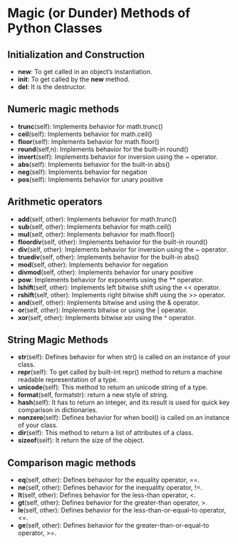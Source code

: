 # Magic (or Dunder) Methods of Python Classes

## Initialization and Construction
* __new__: To get called in an object’s instantiation.
* __init__: To get called by the __new__ method.
* __del__: It is the destructor.

## Numeric magic methods
* __trunc__(self): Implements behavior for math.trunc()
* __ceil__(self): Implements behavior for math.ceil()
* __floor__(self): Implements behavior for math.floor()
* __round__(self,n): Implements behavior for the built-in round()
* __invert__(self): Implements behavior for inversion using the ~ operator.
* __abs__(self): Implements behavior for the built-in abs()
* __neg__(self): Implements behavior for negation
* __pos__(self): Implements behavior for unary positive 

## Arithmetic operators
* __add__(self, other): Implements behavior for math.trunc()
* __sub__(self, other): Implements behavior for math.ceil()
* __mul__(self, other): Implements behavior for math.floor()
* __floordiv__(self, other): Implements behavior for the built-in round()
* __div__(self, other): Implements behavior for inversion using the ~ operator.
* __truediv__(self, other): Implements behavior for the built-in abs()
* __mod__(self, other): Implements behavior for negation
* __divmod__(self, other): Implements behavior for unary positive 
* __pow__: Implements behavior for exponents using the ** operator.
* __lshift__(self, other): Implements left bitwise shift using the << operator.
* __rshift__(self, other): Implements right bitwise shift using the >> operator.
* __and__(self, other): Implements bitwise and using the & operator.
* __or__(self, other): Implements bitwise or using the | operator.
* __xor__(self, other): Implements bitwise xor using the ^ operator.

## String Magic Methods
* __str__(self): Defines behavior for when str() is called on an instance of your class.
* __repr__(self): To get called by built-int repr() method to return a machine readable representation of a type.
* __unicode__(self): This method to return an unicode string of a type.
* __format__(self, formatstr): return a new style of string.
* __hash__(self): It has to return an integer, and its result is used for quick key comparison in dictionaries.
* __nonzero__(self): Defines behavior for when bool() is called on an instance of your class. 
* __dir__(self): This method to return a list of attributes of a class.
* __sizeof__(self): It return the size of the object.

## Comparison magic methods
* __eq__(self, other): Defines behavior for the equality operator, ==.
* __ne__(self, other): Defines behavior for the inequality operator, !=.
* __lt__(self, other): Defines behavior for the less-than operator, <.
* __gt__(self, other): Defines behavior for the greater-than operator, >.
* __le__(self, other): Defines behavior for the less-than-or-equal-to operator, <=.
* __ge__(self, other): Defines behavior for the greater-than-or-equal-to operator, >=.